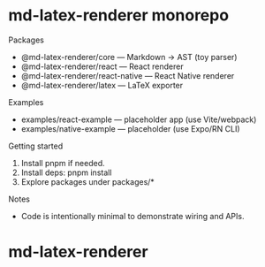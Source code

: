 md-latex-renderer monorepo
==========================

Packages
- @md-latex-renderer/core — Markdown → AST (toy parser)
- @md-latex-renderer/react — React renderer
- @md-latex-renderer/react-native — React Native renderer
- @md-latex-renderer/latex — LaTeX exporter

Examples
- examples/react-example — placeholder app (use Vite/webpack)
- examples/native-example — placeholder (use Expo/RN CLI)

Getting started
1. Install pnpm if needed.
2. Install deps: pnpm install
3. Explore packages under packages/*

Notes
- Code is intentionally minimal to demonstrate wiring and APIs.
# md-latex-renderer